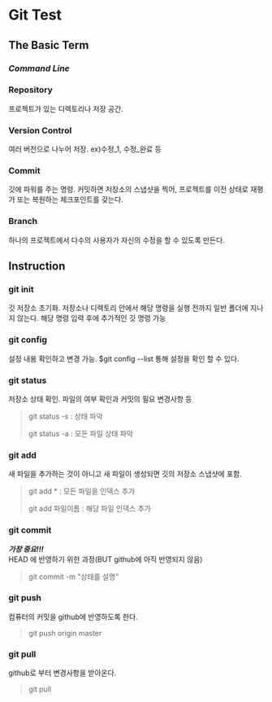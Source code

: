 # Git Test

## The Basic Term

### *Command Line*
	
### Repository
프로젝트가 있는 디렉토리나 저장 공간.

### Version Control
여러 버전으로 나누어 저장. ex)수정_1, 수정_완료 등

### Commit 
깃에 파워를 주는 명령. 커밋하면 저장소의 스냅샷을 찍어, 프로젝트를 이전 상태로 재평가 또는 복원하는 체크포인트를 갖는다.
	
### Branch
하나의 프로젝트에서 다수의 사용자가 자신의 수정을 할 수 있도록 만든다.
	
## Instruction

### git init
깃 저장소 초기화. 저장소나 디렉토리 안에서 해당 명령을 실행 전까지 일반 폴더에 지나지 않는다. 해당 명령 입력 후에 추가적인 깃 명령 가능
	
### git config
설정 내용 확인하고 변경 가능. $git config --list 통해 설정을 확인 할 수 있다.	
	
### git status
저장소 상태 확인. 파일의 여부 확인과 커밋의 필요 변경사항 등
> git status -s  : 상태 파악
> 
> git status -a  : 모든 파일 상태 파악
	
### git add
새 파일을 추가하는 것이 아니고 새 파일이 생성되면 깃의 저장소 스냅샷에 포함.
> git add *  : 모든 파일을 인덱스 추가
> 
> git add 파일이름  : 해당 파일 인덱스 추가  
	
### git commit
**_가장 중요!!!_** 	
HEAD 에 반영하기 위한 과정(BUT github에 아직 반영되지 않음)
> git commit -m "상태를 설명"

### git push
컴퓨터의 커밋을 github에 반영하도록 한다.
> git push origin master

### git pull
github로 부터 변경사항을 받아온다.
> git pull 
> 

### 